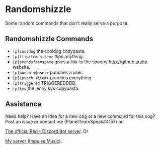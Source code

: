 # Randomshizzle
Some random commands that don't really serve a purpose.

## Randomshizzle Commands
- `[p]cooldog` the cooldog copypasta.
- `[p]flipitem <item>` flips anything.
- `[p]soundsfromspace` gives a link to the spoopy <http://github.audio> website.
- `[p]punch <@user>` punches a user.
- `[p]ipunch <item>` punches everything.
- `[p]triggered` TRIGGEREDDDD.
- `[p]kys` the lenny kys copypasta.

## Assistance
Need help? Have an idea for a new cog or a new command for this cog?
Post an issue or contact me (PlanetTeamSpeak#4157) on 

[The official Red - Discord Bot server](https://discord.gg/geqnqEP). Or

[My server (Impulse Music)](https://discord.gg/tzsmCyk).
